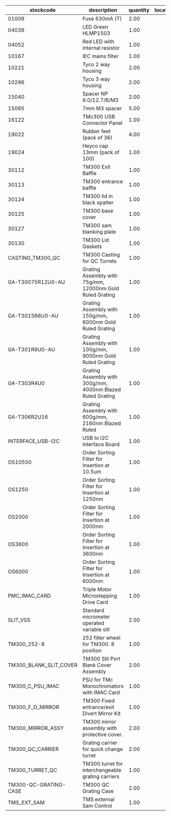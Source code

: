 |stockcode|description|quantity|location|
|---------|-----------|--------|--------|
|01009|Fuse 630mA (T)|2.00||
|04036|LED Green HLMP1503|1.00||
|04052|Red LED with internal resistor|1.00||
|10167|IEC mains filter|1.00||
|10221|Tyco 2 way housing|2.00||
|10296|Tyco 3 way housing|2.00||
|15040|Spacer NP 8.0/12.7/B/M3|2.00||
|15065|7mm M3 spacer|5.00||
|16122|TMc300 USB Connector Panel|1.00||
|19022|Rubber feet (pack of 36)|4.00||
|19024|Heyco cap 13mm (pack of 100)|1.00||
|30112|TM300 Exit Baffle|1.00||
|30113|TM300 entrance baffle|1.00||
|30124|TM300 lid in black spatter|1.00||
|30125|TM300 base cover|1.00||
|30127|TM300 sam blanking plate|1.00||
|30130|TM300 Lid Gaskets|1.00||
|CASTING_TM300_QC|TM300 Casting for QC Turrets|1.00||
|GA-T30075R12U0-AU|Grating Assembly with 75g/mm, 12000nm Gold Ruled Grating|1.00||
|GA-T3015R6U0-AU|Grating Assembly with 150g/mm, 6000nm Gold Ruled Grating|1.00||
|GA-T301R9U0-AU|Grating Assembly with 100g/mm, 9000nm Gold Ruled Grating|1.00||
|GA-T303R4U0|Grating Assembly with 300g/mm, 4000nm Blazed Ruled Grating|1.00||
|GA-T306R2U16|Grating Assembly with 600g/mm, 2160nm Blazed Ruled|1.00||
|INTERFACE_USB-I2C|USB to I2C Interface Board|1.00||
|OS10500|Order Sorting Filter for Insertion at 10.5um|1.00||
|OS1250|Order Sorting Filter for Insertion at 1250nm|1.00||
|OS2000|Order Sorting Filter for Insertion at 2000nm|1.00||
|OS3600|Order Sorting Filter for Insertion at 3600nm|1.00||
|OS6000|Order Sorting Filter for Insertion at 6000nm|1.00||
|PMC_IMAC_CARD|Triple Motor Microstepping Drive Card|1.00||
|SLIT_VSS|Standard micrometer operated variable slit|2.00||
|TM300_252-8|252 filter wheel for TM300. 8 position|1.00||
|TM300_BLANK_SLIT_COVER|TM300 Slit Port Blank Cover Assembly|2.00||
|TM300_C_PSU_IMAC|PSU for TMc Monochromators with IMAC Card|1.00||
|TM300_F_D_MIRROR|TM300 Fixed entrance/exit Divert Mirror Kit|1.00||
|TM300_MIRROR_ASSY|TM300 mirror assembly with protective cover.|2.00||
|TM300_QC_CARRIER|Grating carrier for quick change turret|2.00||
|TM300_TURRET_QC|TM300 turret for interchangeable grating carriers|1.00||
|TM300-QC-GRATING-CASE|TM300 QC Grating Case|2.00||
|TMS_EXT_SAM|TMS external Sam Control|1.00||
